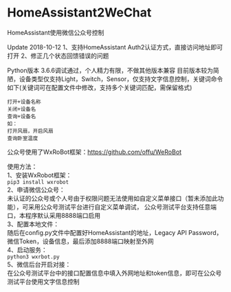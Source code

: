 # HomeAssistant2WeChat
HomeAssistant使用微信公众号控制


Update 2018-10-12
1、支持HomeAssistant Auth2认证方式，直接访问地址即可打开
2、修正几个状态回馈错误的问题

Python版本 3.6.6调试通过，个人精力有限，不做其他版本兼容
目前版本较为简陋，设备类型仅支持Light，Switch，Sensor，仅支持文字信息控制，关键词命令如下(关键词可在配置文件中修改，支持多个关键词匹配，需保留格式)<br>
```
打开+设备名称
关闭+设备名
查询+设备名
如：
打开风扇，开启风扇
查询卧室温度
```

公众号使用了WxRoBot框架：https://github.com/offu/WeRoBot


使用方法：</br>
1、安装WxRobot框架：</br>
`pip3 install wxrobot`</br>
2、申请微信公众号：</br>
未认证的公众号或个人号由于权限问题无法使用如自定义菜单接口（暂未添加此功能），可采用公众号测试平台进行自定义菜单调试，
公众号测试平台支持任意端口，本程序默认采用8888端口启用</br>
3、配置本地文件：</br>
随后在config.py文件中配置好HomeAssistant的地址，Legacy API Password，微信Token，设备信息，最后添加8888端口映射至外网</br>
4、启动服务：</br>
`python3 wxrbot.py`</br>
5、微信后台开启对接：</br>
在公众号测试平台中的接口配置信息中填入外网地址和token信息，即可在公众号测试平台使用文字信息控制


